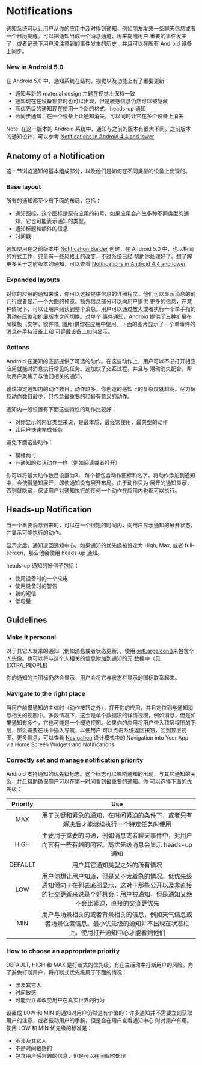 # Notifications
通知系统可以让用户从你的应用中及时得到通知，例如朋友发来一条聊天信息或者一个日历提醒。可以把通知当成一个消息通道，用来提醒用户
重要的事件发生了，或者记录下用户没注意到的事件发生的历史，并且可以在所有 Android 设备上同步。

### New in Android 5.0
在 Android 5.0 中，通知系统在结构，视觉以及功能上有了重要更新：
* 通知与新的 material design 主题在视觉上保持一致
* 通知现在在设备锁屏时也可以出现，但是敏感信息仍然可以被隐藏
* 高优先级的通知现在使用一个新的格式，heads-up 通知
* 云同步通知：在一个设备上让通知消失，可以同时让它在多个设备上消失

Note: 在这一版本的 Android 系统中，通知与之前的版本有很大不同。之前版本的通知设计，可以参考 [Notifications in Android 4.4 and lower]()

## Anatomy of a Notification
这一节浏览通知的基本组成部分，以及他们是如何在不同类型的设备上出现的。

### Base layout
所有的通知都至少有下面的布局，包括：

* 通知图标。这个图标是原有应用的符号。如果应用会产生多种不同类型的通知，它也可能表示通知的类型。
* 通知标题和额外的信息
* 时间戳

通知使用在之前版本中 [Notification.Builder]() 创建，在 Android 5.0 中，也以相同的方式工作，只量有一些风格上的改变，不过系统已经
帮助你处理好了。想了解更多关于之前版本的通知，可以查看 [Notifications in Android 4.4 and lower]()

### Expanded layouts
对你的应用的通知来说，你可以选择提供信息的详细程度。他们可以显示消息的前几行或者显示一个大图的预览。额外信息部分可以向用户提供
更多的信息，在某种情况下，可以让用户阅读到整个消息。用户可以通过放大或者执行一个单手指的滑动在压缩和扩展版本之间切换。对单个
事件通知，Android 提供了三种扩展布局模板（文字，收件箱, 图片)供你在应用中使用。下面的图片显示了一个单事件的消息在手持设备上和
可穿戴设备上如何显示。

### Actions
Android 在通知的底部提供了可选的动作。在这些动作上，用户可以不必打开相应应用就能对消息执行常见的任务。这加快了交互过程，并且与
滑动消失配合，帮助用户聚焦于与他们相关的通知。

谨慎决定通知内的动作数目。动作越多，你创造的感知上的复杂度就越高。尽力保持动作数目最少，只包含最重要的和最有意义的动作。

通知内一般设置有下面这些特性的动作比较好：
* 对你显示的内容类型来说，是最本质，最经常使用，最典型的动作
* 让用户快速完成任务

避免下面这些动作：
* 模棱两可
* 与通知的默认动作一样（例如阅读或者打开）

你可以将最大动作数目设置为3， 每个都包含动作图标和名字。将动作添加到通知中，会使得通知展开，即使通知没有展开布局。由于动作只为
展开的通知显示，否则就隐藏，保证用户对通知执行的任何一个动作在应用内也都可以执行。

## Heads-up Notification
当一个重要消息到来时，可以在一个很短的时间内，向用户显示通知的展开状态，并显示可能执行的动作。

显示之后，通知退回通知中心。如果通知的优先级被设定为 High, Max, 或者 full-screen，那么他会使用 heads-up 通知。

heads-up 通知的好例子包括：
* 使用设备时的一个来电
* 使用设备时的警告
* 新的短信
* 低电量

## Guidelines
### Make it personal
对于其它人发来的通知（例如消息或者状态更新），使用 [setLargeIcon()]()来包含个人头像。也可以将与这个人相关的信息附加到通知的元
数据中（见 [EXTRA_PEOPLE]())

你的通知的主图标仍然会显示，用户会将它与状态栏显示的图标联系起来。

### Navigate to the right place
当用户触摸通知的主体时（动作按钮之外），打开你的应用，并且定位到与通知消息相关的视图中。多数情况下，这会是单个数据项的详情视图，例如消息，但是如果通知有多个，它也可能是一个概览视图。如果你的应用将用户带入顶层视图的下层，那么需要在栈中插入导航，以便用户
可以点击系统返回按钮，回到顶层视图。更多信息，可以查看 [Navigation]() 设计模式中的 Navigation into Your App via Home Screen 
Widgets and Notifications.

### Correctly set and manage notification priority
Android 支持通知的优先级标志。这个标志可以影响通知的出现，与其它通知的关系，并且帮助确保用户可以在第一时间看到最重要的通知。你
可以选择下面的优先级：

| Priority | Use |
| :-------:| :--:|
| MAX | 用于关键和紧急的通知，在时间紧迫的条件下，或者只有解决后才能继续执行一个特定任务时使用 |
| HIGH | 主要用于重要的沟通，例如消息或者聊天事件中，对用户而言有一些有趣的内容。高优先级消息会显示 heads-up 通知 |
| DEFAULT | 用户其它通知类型之外的所有情况 |
| LOW | 用户你想让用户知道，但是又不太着急的情况。低优先级通知倾向于在列表底部显示，这对于那些公开以及非直接的社交更新来说是个好机会：用户被通知，但是通知又绝不会比紧迫，直接的交流更优先 |
| MIN | 用户与场景相关的或者背景相关的信息，例如天气信息或者场景位置信息。最小优先级的通知并不出现在状态栏上。使用打开通知中心才能看到他们 |

### How to choose an appropriate priority
DEFAULT, HIGH 和 MAX 是打断式的优先级，有在主活动中打断用户的风险。为了避免打断用户，将打断式优先级用于下面的情况：
* 涉及其它人
* 时间敏感
* 可能会立即改变用户在真实世界的行为

设置成 LOW 和 MIN 的通知对用户仍然是有价值的：许多通知并不需要立刻获取用户的注意，或者振动用户的手腕，但是会在用户查看通知中心
时对用户有用。使用 LOW 和 MIN 优先级的标准是：

* 不涉及其它人
* 不是时间敏感的
* 包含用户感兴趣的信息，但是可以在闲暇时处理

